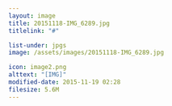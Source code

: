 ```yaml
---
layout: image
title: 20151118-IMG_6289.jpg
titlelink: "#"

list-under: jpgs
image: /assets/images/20151118-IMG_6289.jpg

icon: image2.png
alttext: "[IMG]"
modified-date: 2015-11-19 02:28
filesize: 5.6M
---
```

